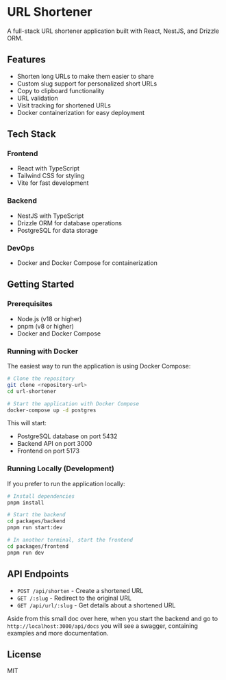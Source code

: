 # URL Shortener

A full-stack URL shortener application built with React, NestJS, and Drizzle ORM.

## Features

- Shorten long URLs to make them easier to share
- Custom slug support for personalized short URLs
- Copy to clipboard functionality
- URL validation
- Visit tracking for shortened URLs
- Docker containerization for easy deployment

## Tech Stack

### Frontend
- React with TypeScript
- Tailwind CSS for styling
- Vite for fast development

### Backend
- NestJS with TypeScript
- Drizzle ORM for database operations
- PostgreSQL for data storage

### DevOps
- Docker and Docker Compose for containerization

## Getting Started

### Prerequisites

- Node.js (v18 or higher)
- pnpm (v8 or higher)
- Docker and Docker Compose

### Running with Docker

The easiest way to run the application is using Docker Compose:

```bash
# Clone the repository
git clone <repository-url>
cd url-shortener

# Start the application with Docker Compose
docker-compose up -d postgres
```

This will start:
- PostgreSQL database on port 5432
- Backend API on port 3000
- Frontend on port 5173

### Running Locally (Development)

If you prefer to run the application locally:

```bash
# Install dependencies
pnpm install

# Start the backend
cd packages/backend
pnpm run start:dev

# In another terminal, start the frontend
cd packages/frontend
pnpm run dev
```

## API Endpoints

- `POST /api/shorten` - Create a shortened URL
- `GET /:slug` - Redirect to the original URL
- `GET /api/url/:slug` - Get details about a shortened URL

Aside from this small doc over here, when you start the backend and go to `http://localhost:3000/api/docs` you will see a swagger, containing examples and more documentation.

## License

MIT 